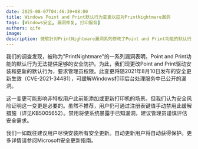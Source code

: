 ```yaml
---
date: 2025-08-07T04:46:39+08:00
title: Windows Point and Print默认行为变更以应对PrintNightmare漏洞
tags: [Windows安全, 漏洞修复, 打印服务]
authors: qife
image: 
description: 微软针对PrintNightmare漏洞系列修改了Point and Print功能的默认行为，要求管理员权限进行驱动安装和更新，以增强Windows打印后台处理服务的安全性。
---
```


我们的调查发现，被称为"PrintNightmare"的一系列漏洞表明，Point and Print功能的默认行为无法提供足够的安全防护。为此，我们现更改Point and Print驱动安装和更新的默认行为，要求管理员权限。此变更将随2021年8月10日发布的安全更新生效（CVE-2021-34481），可缓解Windows打印后台处理服务中已公开的漏洞。

这一变更可能影响非特权用户此前能添加或更新打印机的场景。但我们认为安全风险证明这一变更是必要的。虽然不推荐，用户仍可通过注册表键值手动禁用此缓解措施（详见KB5005652）。禁用将使系统暴露于已知漏洞，建议管理员谨慎评估安全需求。

我们一如既往建议用户尽快安装所有安全更新。自动更新用户将自动获得保护。更多详情请参阅Microsoft安全更新指南。